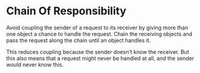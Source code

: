 # Chain Of Responsibility
Avoid coupling the sender of a request to its receiver by giving more than
one object a chance to handle the request. Chain the receiving objects
and pass the request along the chain until an object handles it.

This reduces coupling because the sender doesn't know the receiver. But this also means
that a request might never be handled at all, and the sender would never know this.
